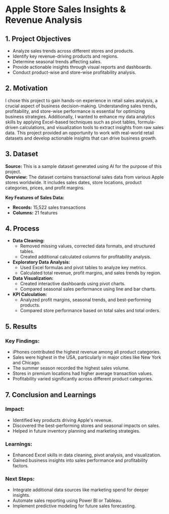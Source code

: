 # Apple Store Sales Insights & Revenue Analysis

## 1. Project Objectives

- Analyze sales trends across different stores and products.
- Identify key revenue-driving products and regions.
- Determine seasonal trends affecting sales.
- Provide actionable insights through visual reports and dashboards.
- Conduct product-wise and store-wise profitability analysis.

## 2. Motivation

I chose this project to gain hands-on experience in retail sales analysis, a crucial aspect of business decision-making. Understanding sales trends, profitability, and store-wise performance is essential for optimizing business strategies. Additionally, I wanted to enhance my data analytics skills by applying Excel-based techniques such as pivot tables, formula-driven calculations, and visualization tools to extract insights from raw sales data. This project provided an opportunity to work with real-world retail datasets and develop actionable insights that can drive business growth.

## 3. Dataset

**Source:** This is a sample dataset generated using AI for the purpose of this project.  
**Overview:** The dataset contains transactional sales data from various Apple stores worldwide. It includes sales dates, store locations, product categories, prices, and profit margins.

**Key Features of Sales Data:**
- **Records:** 15,522 sales transactions
- **Columns:** 21 features

## 4. Process 

- **Data Cleaning:**
  - Removed missing values, corrected data formats, and structured tables.
  - Created additional calculated columns for profitability analysis.
- **Exploratory Data Analysis:**
  - Used Excel formulas and pivot tables to analyze key metrics.
  - Calculated total revenue, profit margins, and sales trends by region.
- **Data Visualization:**
  - Created interactive dashboards using pivot charts.
  - Compared seasonal sales performance using line and bar charts.
- **KPI Calculation:**
  - Analyzed profit margins, seasonal trends, and best-performing products.
  - Compared store performance based on total sales and total orders.

## 5. Results

### Key Findings:
- iPhones contributed the highest revenue among all product categories.
- Sales were highest in the USA, particularly in major cities like New York and Chicago.
- The summer season recorded the highest sales volume.
- Stores in premium locations had higher average transaction values.
- Profitability varied significantly across different product categories.


## 7. Conclusion and Learnings

### Impact:
- Identified key products driving Apple's revenue.
- Discovered the best-performing stores and seasonal impacts on sales.
- Helped in future inventory planning and marketing strategies.

### Learnings:
- Enhanced Excel skills in data cleaning, pivot analysis, and visualization.
- Gained business insights into sales performance and profitability factors.

### Next Steps:
- Integrate additional data sources like marketing spend for deeper insights.
- Automate sales reporting using Power BI or Tableau.
- Implement predictive modeling for future sales forecasting.

